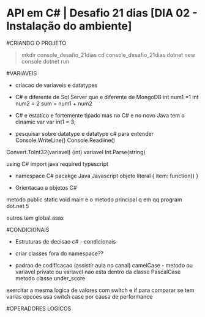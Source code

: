 # API em C# | Desafio 21 dias [DIA 02 - Instalação do ambiente]

#CRIANDO O PROJETO
> mkdir console_desafio_21dias
> cd console_desafio_21dias
> dotnet new console
> dotnet run

#VARIAVEIS
- criacao de variaveis e datatypes
- C# e diferente de Sql Server que e diferente de MongoDB
  int num1 =1
  int num2 = 2
  sum = num1 + num2

- C# e estatico e fortemente tipado mas no C# e no novo Java tem o dinamic var
  var int1 = 3;

- pesquisar sobre datatype e datatype c# para entender
Console.WriteLine()
Console.Readline()

Convert.ToInt32(variavel)
(int) variavel
Int.Parse(string)

using C#
import java
required typescript

- namespace C#
  pacakge Java
  Javascript objeto literal {
  item: function()
  }

- Orientacao a objetos C#

metodo public static void main e o metodo principal q em qq program dot.net 5

outros tem global.asax



#CONDICIONAIS
- Estruturas de decisao c# - condicionais

- criar classes fora do namespace??

- padrao de codificacao (assistir aula no canal)
  camelCase - metodo ou variavel private ou variavel nao esta dentro da classe
  PascalCase metodo classe
  under_score

exercitar a mesma logica de valores com switch e if para comparar
se tem varias opcoes usa switch case por causa de performance


#OPERADORES LOGICOS
